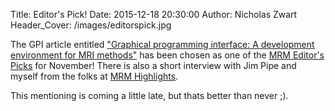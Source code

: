 Title:  Editor's Pick!
Date:   2015-12-18 20:30:00
Author: Nicholas Zwart
Header_Cover: /images/editorspick.jpg

The GPI article entitled <a
href="http://onlinelibrary.wiley.com/doi/10.1002/mrm.25528/abstract"
target="_blank">"Graphical programming interface: A development environment for
MRI methods"</a> has been chosen as one of the <a
href="http://onlinelibrary.wiley.com/journal/10.1002/(ISSN)1522-2594/homepage/editor_s_picks.htm"
target="_blank">MRM Editor's Picks</a> for November!  There is also a short
interview with Jim Pipe and myself from the folks at <a
href="http://www.ismrm.org/qa-with-nicholas-zwart-and-james-pipe/"
target="_blank">MRM Highlights</a>.

This mentioning is coming a little late, but thats better than never ;).
